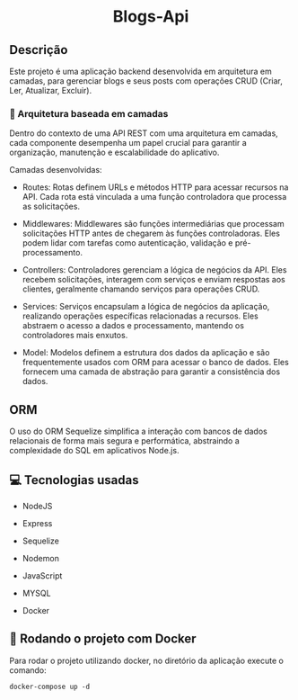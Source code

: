 <div align="center">
  <h1>Blogs-Api</h1>
</div>

## Descrição

Este projeto é uma aplicação backend desenvolvida em arquitetura em camadas, para gerenciar blogs e seus posts com operações CRUD (Criar, Ler, Atualizar, Excluir).

### 📐 Arquitetura baseada em camadas

Dentro do contexto de uma API REST com uma arquitetura em camadas, cada componente desempenha um papel crucial para garantir a organização, manutenção e escalabilidade do aplicativo.

Camadas desenvolvidas:

* Routes:
Rotas definem URLs e métodos HTTP para acessar recursos na API. Cada rota está vinculada a uma função controladora que processa as solicitações.

* Middlewares:
Middlewares são funções intermediárias que processam solicitações HTTP antes de chegarem às funções controladoras. Eles podem lidar com tarefas como autenticação, validação e pré-processamento.

* Controllers:
Controladores gerenciam a lógica de negócios da API. Eles recebem solicitações, interagem com serviços e enviam respostas aos clientes, geralmente chamando serviços para operações CRUD.

* Services:
Serviços encapsulam a lógica de negócios da aplicação, realizando operações específicas relacionadas a recursos. Eles abstraem o acesso a dados e processamento, mantendo os controladores mais enxutos.

* Model:
Modelos definem a estrutura dos dados da aplicação e são frequentemente usados com ORM para acessar o banco de dados. Eles fornecem uma camada de abstração para garantir a consistência dos dados.

## ORM
O uso do ORM Sequelize simplifica a interação com bancos de dados relacionais de forma mais segura e performática, abstraindo a complexidade do SQL em aplicativos Node.js.

## 💻 Tecnologias usadas

  * NodeJS

  * Express
    
  * Sequelize

  * Nodemon

  * JavaScript

  * MYSQL

  * Docker

## 🐋 Rodando o projeto com Docker
Para rodar o projeto utilizando docker, no diretório da aplicação execute o comando:

`docker-compose up -d`

